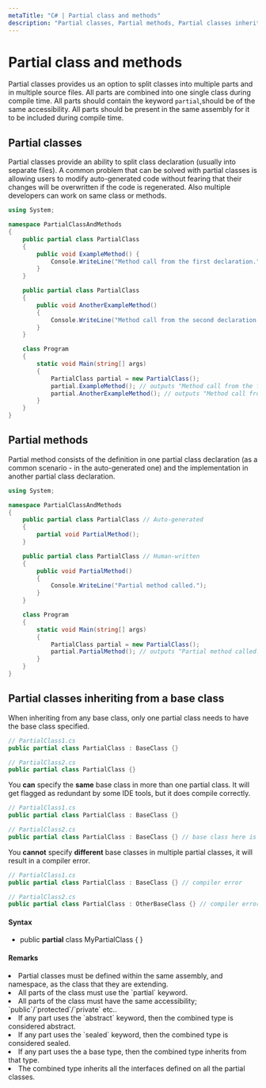 ```yaml
---
metaTitle: "C# | Partial class and methods"
description: "Partial classes, Partial methods, Partial classes inheriting from a base class"
---
```


# Partial class and methods


Partial classes provides us an option to split classes into multiple parts and in multiple source files. All parts are combined into one single class during compile time. All parts should contain the keyword `partial`,should be of the same accessibility. All parts should be present in the same assembly for it to be included during compile time.



## Partial classes


Partial classes provide an ability to split class declaration (usually into separate files). A common problem that can be solved with partial classes is allowing users to modify auto-generated code without fearing that their changes will be overwritten if the code is regenerated. Also multiple developers can work on same class or methods.

```cs
using System;

namespace PartialClassAndMethods
{
    public partial class PartialClass
    {
        public void ExampleMethod() {
            Console.WriteLine("Method call from the first declaration.");
        }
    }

    public partial class PartialClass
    {
        public void AnotherExampleMethod()
        {
            Console.WriteLine("Method call from the second declaration.");
        }
    }

    class Program
    {
        static void Main(string[] args)
        {
            PartialClass partial = new PartialClass();
            partial.ExampleMethod(); // outputs "Method call from the first declaration."
            partial.AnotherExampleMethod(); // outputs "Method call from the second declaration."
        }
    }
}

```



## Partial methods


Partial method consists of the definition in one partial class declaration (as a common scenario - in the auto-generated one) and the implementation in another partial class declaration.

```cs
using System;

namespace PartialClassAndMethods
{
    public partial class PartialClass // Auto-generated
    {
        partial void PartialMethod();
    }

    public partial class PartialClass // Human-written
    {
        public void PartialMethod()
        {
            Console.WriteLine("Partial method called.");
        }
    }

    class Program
    {
        static void Main(string[] args)
        {
            PartialClass partial = new PartialClass();
            partial.PartialMethod(); // outputs "Partial method called."
        }
    }
}

```



## Partial classes inheriting from a base class


When inheriting from any base class, only one partial class needs to have the base class specified.

```cs
// PartialClass1.cs
public partial class PartialClass : BaseClass {}

// PartialClass2.cs
public partial class PartialClass {}

```

You **can** specify the **same** base class in more than one partial class. It will get flagged as redundant by some IDE tools, but it does compile correctly.

```cs
// PartialClass1.cs
public partial class PartialClass : BaseClass {}

// PartialClass2.cs
public partial class PartialClass : BaseClass {} // base class here is redundant

```

You **cannot** specify **different** base classes in multiple partial classes, it will result in a compiler error.

```cs
// PartialClass1.cs
public partial class PartialClass : BaseClass {} // compiler error

// PartialClass2.cs
public partial class PartialClass : OtherBaseClass {} // compiler error

```



#### Syntax


- public **partial** class MyPartialClass { }



#### Remarks


<li>
Partial classes must be defined within the same assembly, and namespace, as the class that they are extending.
</li>
<li>
All parts of the class must use the `partial` keyword.
</li>
<li>
All parts of the class must have the same accessibility; `public`/`protected`/`private` etc..
</li>
<li>
If any part uses the `abstract` keyword, then the combined type is considered abstract.
</li>
<li>
If any part uses the `sealed` keyword, then the combined type is considered sealed.
</li>
<li>
If any part uses the a base type, then the combined type inherits from that type.
</li>
<li>
The combined type inherits all the interfaces defined on all the partial classes.
</li>

